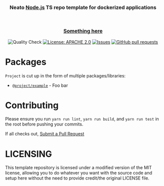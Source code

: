 <div align="center">
  <h3>
    Neato <a href="https://nodejs.org/">Node.js</a> TS repo template for dockerized applications
  </h3>

  <p align="center">
    <br />
    <h3>
      <strong>
        <a href="https://example.com/">Something here</a>
      </strong>
    </h2>
  </p>

  <p>
      <img src="https://github.com/didinele/typescript-docker-monorepo/actions/workflows/quality.yml/badge.svg" alt="Quality Check">
      <a href="https://github.com/didinele/typescript-docker-monorepo/blob/main/LICENSE"><img src="https://img.shields.io/badge/License-Apache%202.0-yellow.svg" alt="License: APACHE 2.0"></a>
      <a href="https://github.com/didinele/typescript-docker-monorepo/issues"><img src="https://img.shields.io/github/issues-raw/didinele/typescript-docker-monorepo.svg?maxAge=25000" alt="Issues"></a>
      <a href="https://github.com/didinele/typescript-docker-monorepo/pulls"><img src="https://img.shields.io/github/issues-pr/didinele/typescript-docker-monorepo.svg?style=flat" alt="GitHub pull requests"></a><br>
  </p>
</div>

# Packages

`Project` is cut up in the form of multiple packages/libraries:

- [`@project/example`](https://github.com/didinele/typescript-docker-monorepo/tree/main/libs/example) - Foo bar

# Contributing

Please ensure you run `yarn run lint`, `yarn run build`, and `yarn run test` in the root before pushing your commits.

If all checks out, [Submit a Pull Request](https://github.com/didinele/typescript-docker-monorepo/compare)

# LICENSING

This template repository is licensed under a modified version of the MIT license, allowing you to do whatever you want
with the source code and setup here without the need to provide credit/the original LICENSE file.
